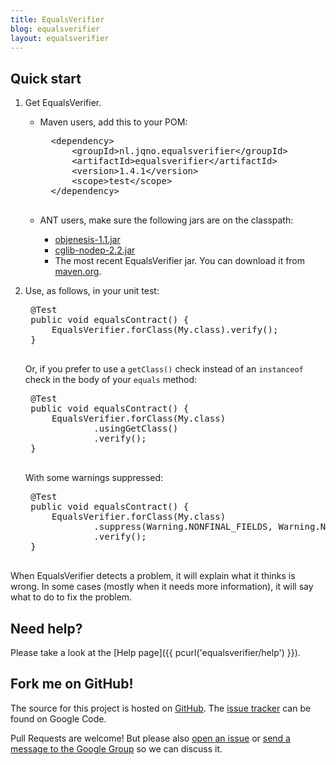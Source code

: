 ```yaml
---
title: EqualsVerifier
blog: equalsverifier
layout: equalsverifier
---
```

Quick start
-----------
1. Get EqualsVerifier.
    * Maven users, add this to your POM:

        <pre class="prettyprint">
        &lt;dependency>
            &lt;groupId>nl.jqno.equalsverifier&lt;/groupId>
            &lt;artifactId>equalsverifier&lt;/artifactId>
            &lt;version>1.4.1&lt;/version>
            &lt;scope>test&lt;/scope>
        &lt;/dependency>
        </pre>
    * ANT users, make sure the following jars are on the classpath:

        * [objenesis-1.1.jar](http://code.google.com/p/objenesis/)
        * [cglib-nodep-2.2.jar](http://cglib.sourceforge.net/)
        * The most recent EqualsVerifier jar. You can download it from [maven.org](http://search.maven.org/#search|gav|1|g%3A%22nl.jqno.equalsverifier%22%20AND%20a%3A%22equalsverifier%22).

2. Use, as follows, in your unit test:
    <pre class="prettyprint">
    @Test
    public void equalsContract() {
        EqualsVerifier.forClass(My.class).verify();
    }
    </pre>
    Or, if you prefer to use a `getClass()` check instead of an `instanceof` check in the body of your `equals` method:

    <pre class="prettyprint">
    @Test
    public void equalsContract() {
        EqualsVerifier.forClass(My.class)
                .usingGetClass()
                .verify();
    }
    </pre>
    With some warnings suppressed:

    <pre class="prettyprint">
    @Test
    public void equalsContract() {
        EqualsVerifier.forClass(My.class)
                .suppress(Warning.NONFINAL_FIELDS, Warning.NULL_FIELDS)
                .verify();
    }
    </pre>

When EqualsVerifier detects a problem, it will explain what it thinks is wrong. In some cases (mostly when it needs more information), it will say what to do to fix the problem.


Need help?
----------
Please take a look at the [Help page]({{ pcurl('equalsverifier/help') }}).


Fork me on GitHub!
------------------
The source for this project is hosted on [GitHub](https://github.com/jqno/equalsverifier). The [issue tracker](https://code.google.com/p/equalsverifier/issues/list) can be found on Google Code.

Pull Requests are welcome! But please also [open an issue](https://code.google.com/p/equalsverifier/issues/list) or [send a message to the Google Group](https://groups.google.com/forum/?fromgroups#!forum/equalsverifier) so we can discuss it.
